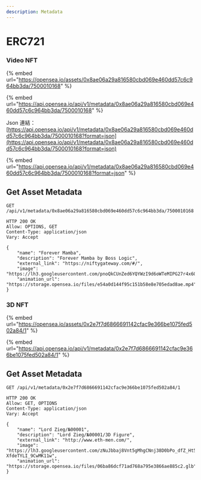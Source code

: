 ```yaml
---
description: Metadata
---
```


# ERC721

### Video NFT

{% embed url="https://opensea.io/assets/0x8ae06a29a816580cbd069e460dd57c6c964bb3da/7500010168" %}

{% embed url="https://api.opensea.io/api/v1/metadata/0x8ae06a29a816580cbd069e460dd57c6c964bb3da/7500010168" %}

Json 連結：[https://api.opensea.io/api/v1/metadata/0x8ae06a29a816580cbd069e460dd57c6c964bb3da/7500010168?format=json](https://api.opensea.io/api/v1/metadata/0x8ae06a29a816580cbd069e460dd57c6c964bb3da/7500010168?format=json)

{% embed url="https://api.opensea.io/api/v1/metadata/0x8ae06a29a816580cbd069e460dd57c6c964bb3da/7500010168?format=json" %}

## Get Asset Metadata

```text
GET /api/v1/metadata/0x8ae06a29a816580cbd069e460dd57c6c964bb3da/7500010168
```

```text
HTTP 200 OK
Allow: OPTIONS, GET
Content-Type: application/json
Vary: Accept

{
    "name": "Forever Mamba",
    "description": "Forever Mamba by Boss Logic",
    "external_link": "https://niftygateway.com/#/",
    "image": "https://lh3.googleusercontent.com/pnoQkCUnZed6YQYWzI9d6oWTeMIPG27r4x6O16oVbKaF7rRvkmJO1oIHqGnn9b9oWeQUQHljD9ZNcYjmowbHpUSv8W9AXEEau9mOGg",
    "animation_url": "https://storage.opensea.io/files/e54a0d144f95c151b58e8e705edad8ae.mp4"
}
```



### 3D NFT

{% embed url="https://opensea.io/assets/0x2e7f7d6866691142cfac9e366be1075fed502a84/1" %}

{% embed url="https://api.opensea.io/api/v1/metadata/0x2e7f7d6866691142cfac9e366be1075fed502a84/1" %}

## Get Asset Metadata

```text
GET /api/v1/metadata/0x2e7f7d6866691142cfac9e366be1075fed502a84/1
```

```text
HTTP 200 OK
Allow: GET, OPTIONS
Content-Type: application/json
Vary: Accept

{
    "name": "Lord Zieg/№00001",
    "description": "Lord Zieg/№00001/3D Figure",
    "external_link": "http://www.eth-men.com/",
    "image": "https://lh3.googleusercontent.com/zNuJbbaj8Vnt5gMhgCNnj38D0bPo_dfZ_Ht5Q8vOPhXBJlF2aAyQJuzmM7k8AM8eYQWqCY5TwHvNDIPWAO4h-XfdeTYLI_9CwMK11w",
    "animation_url": "https://storage.opensea.io/files/06ba86dcf71ad768a795e3866ae885c2.glb"
}
```

